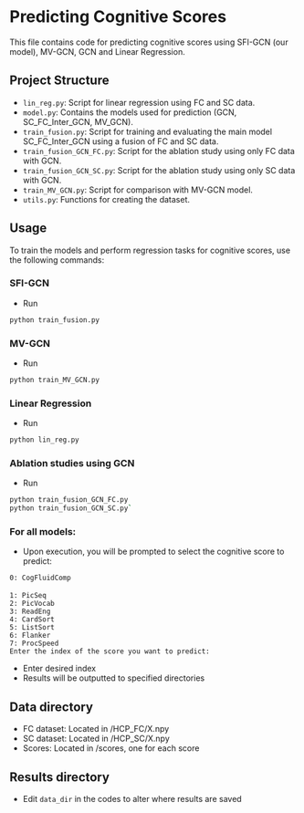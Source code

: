 # Predicting Cognitive Scores

This file contains code for predicting cognitive scores using SFI-GCN (our model), MV-GCN, GCN and Linear Regression.

## Project Structure

- `lin_reg.py`: Script for linear regression using FC and SC data.
- `model.py`: Contains the models used for prediction (GCN, SC_FC_Inter_GCN, MV_GCN).
- `train_fusion.py`: Script for training and evaluating the main model SC_FC_Inter_GCN using a fusion of FC and SC data.
- `train_fusion_GCN_FC.py`: Script for the ablation study using only FC data with GCN.
- `train_fusion_GCN_SC.py`: Script for the ablation study using only SC data with GCN.
- `train_MV_GCN.py`: Script for comparison with MV-GCN model.
- `utils.py`: Functions for creating the dataset.

## Usage

To train the models and perform regression tasks for cognitive scores, use the following commands:

### SFI-GCN
- Run 
```bash 
python train_fusion.py
```

### MV-GCN
- Run 
```bash 
python train_MV_GCN.py
```

### Linear Regression
- Run 
```bash 
python lin_reg.py
```

### Ablation studies using GCN
- Run 
```bash 
python train_fusion_GCN_FC.py
python train_fusion_GCN_SC.py`
```

### For all models:
- Upon execution, you will be prompted to select the cognitive score to predict:   

`0: CogFluidComp` <br />                                                                                                             
`1: PicSeq`<br />
`2: PicVocab`<br />
`3: ReadEng`<br />
`4: CardSort`<br />
`5: ListSort`<br />
`6: Flanker`<br />
`7: ProcSpeed`<br />
`Enter the index of the score you want to predict:`<br />
- Enter desired index
- Results will be outputted to specified directories

## Data directory
- FC dataset: Located in /HCP_FC/X.npy
- SC dataset: Located in /HCP_SC/X.npy
- Scores: Located in /scores, one for each score

## Results directory
- Edit `data_dir` in the codes to alter where results are saved
